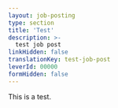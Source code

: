 ```yaml
---
layout: job-posting
type: section
title: 'Test'
description: >-
  test job post
linkHidden: false
translationKey: test-job-post
leverId: 00000
formHidden: false
---
```


This is a test.
